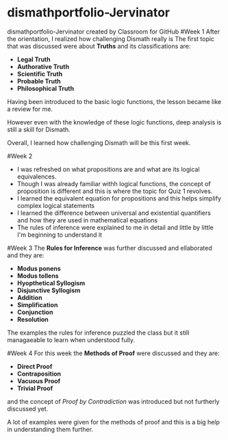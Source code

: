 # dismathportfolio-Jervinator
dismathportfolio-Jervinator created by Classroom for GitHub
#Week 1
After the orientation, I realized how challenging Dismath really is
The first topic that was discussed were about **Truths** and its classifications are:
- **Legal Truth**
- **Authorative Truth**
- **Scientific Truth**
- **Probable Truth**
- **Philosophical Truth**

Having been introduced to the basic logic functions, the lesson became like a review for me.

However even with the knowledge of these logic functions, deep analysis is still a skill for Dismath.

Overall, I learned how challenging Dismath will be this first week.

#Week 2
- I was refreshed on what propositions are and what are its logical equivalences.
- Though I was already familiar withh logical functions, the concept of proposition is different and this is where the topic for Quiz 1 revolves.
- I learned the equivalent equation for propositions and this helps simplify complex logical statements
- I learned the difference between universal and existential quantifiers and how they are used in mathematical equations
- The rules of inference were explained to me in detail and little by little I'm beginning to understand it

#Week 3
The **Rules for Inference** was further discussed and ellaborated and they are:
- **Modus ponens**
- **Modus tollens**
- **Hyopthetical Syllogism**
- **Disjunctive Syllogism**
- **Addition**
- **Simplification**
- **Conjunction**
- **Resolution**

The examples the rules for inference puzzled the class but it still managaeable to learn when understood fully.

#Week 4
For this week the **Methods of Proof** were discussed and they are:
- **Direct Proof**
- **Contraposition**
- **Vacuous Proof**
- **Trivial Proof**

and the concept of *Proof by Contradiction* was introduced but not furtherly discussed yet.

A lot of examples were given for the methods of proof and this is a big help in understanding them further.


